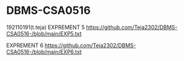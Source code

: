# DBMS-CSA0516
192110191(t.teja)
EXPREMENT 5
https://github.com/Teja2302/DBMS-CSA0516-/blob/main/EXP5.txt

EXPREMENT 6 
https://github.com/Teja2302/DBMS-CSA0516-/blob/main/EXP6.txt
